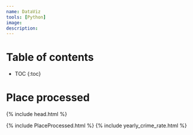 ```yaml
---
name: DataViz
tools: [Python]
image:
description:
---
```


# Table of contents

* TOC
{:toc}

# Place processed


<html lang="en" class="h-100">

{% include head.html %}

<body>
  {% include PlaceProcessed.html %}
</body>

<body>
  {% include yearly_crime_rate.html %}
</body>

</html>
<!--
<div>
{% include PlaceProcessed.html %}
</div>

<div>
{% include yearly_crime_rate.html %}
</div> -->

